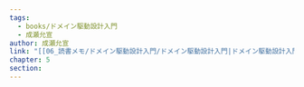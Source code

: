 ```yaml
---
tags:
  - books/ドメイン駆動設計入門
  - 成瀬允宣
author: 成瀬允宣
link: "[[06_読書メモ/ドメイン駆動設計入門/ドメイン駆動設計入門|ドメイン駆動設計入門]]"
chapter: 5
section:
---
```

